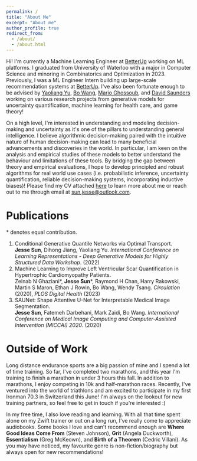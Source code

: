 ```yaml
---
permalink: /
title: "About Me"
excerpt: "About me"
author_profile: true
redirect_from: 
  - /about/
  - /about.html
---
```

Hi! I'm currently a Machine Learning Engineer at [BetterUp](https://betterup.com) working on ML platforms. I graduated from University of Waterloo with a major in Computer Science and minoring in Combinatorics and Optimization in 2023. Previously, I was a ML Engineer Intern building up large-scale recommendation systems at [BetterUp](https://betterup.com). I've also been fortunate enough to be advised by [Yaoliang Yu](https://cs.uwaterloo.ca/~y328yu/), [Bo Wang](https://wanglab.ml/), [Mario Ghossoub](https://sites.google.com/site/marioghossoub/), and [David Saunders](https://www.math.uwaterloo.ca/~dsaunder/) working on various research projects from generative models for uncertainty quantification, machine learning for health care, and game theory! 

On a high level, I'm interested in understanding and modeling decision-making and uncertainty as it's one of the pillars to understanding general intelligence. I believe algorithmic decision-making paired with the intuitive nature of human decision-making can lead to many beneficial advancements and discoveries in the world. In particular, I am keen on the analysis and empirical studies of these models to better understand the behaviour and limitations of these tools. By bridging the gap between theory and empirical evaluations, I hope to develop principled and robust algorithms for real world use cases (i.e. probabilistic inference, uncertainty quantification, reliable decision-making systems, incorporating inductive biases)! Please find my CV attached [here](https://sunjesse.github.io/cv.pdf) to learn more about me or reach out to me through email at sun.jesse@outlook.com.


Publications
============
\* denotes equal contribution.
1. Conditional Generative Quantile Networks via Optimal Transport.<br/> **Jesse Sun**, Dihong Jiang, Yaoliang Yu. _International Conference on Learning Representations - Deep Generative Models for Highly Structured Data Workshop_. (2022)
2. Machine Learning to Improve Left Ventricular Scar Quantification in Hypertrophic Cardiomyopathy Patients.<br/> Zeinab N Ghaziani\*, **Jesse Sun**\*, Raymond H Chan, Harry Rakowski, Martin S Maron, Ethan J Rowin, Bo Wang, Wendy Tsang. _Circulation_ (2020), _PLOS Digital Health_ (2023)
3. SAUNet: Shape Attentive U-Net for Interpretable Medical Image Segmentation.<br/> **Jesse Sun**, Fatemeh Darbehani, Mark Zaidi, Bo Wang. _International Conference on Medical Image Computing and Computer-Assisted Intervention (MICCAI) 2020_. (2020)

Outside of Work
==============
Long distance endurance sports are a big passion of mine and I spend a lot of time training. So far, I've completed two marathons, and this year I'm training to finish a marathon in under 3 hours this fall. In addition to marathons, I enjoy competing in 10k and half-marathon races. Recently, I've ventured into the world of triathlons and am excited to participate in my first Ironman 70.3 in Switzerland this June! I'm always on the lookout for new training partners, so feel free to get in touch if you're interested :)

In my free time, I also love reading and learning. With all that time spent alone on my Zwift trainer or out on a long run, I've really come to appreciate audiobooks. Some books I love and can't recommend enough are **Where Good Ideas Come From** (Steven Johnson), **Grit** (Angela Duckworth), **Essentialism** (Greg McKeown), and **Birth of a Theorem** (Cedric Villani). As you may have noticed, my favourite genre is non-fiction/biography but always open for new recommendations! 
